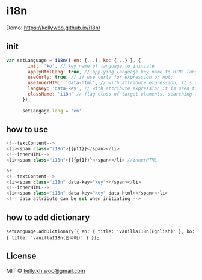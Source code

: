 # i18n

Demo: <https://kellywoo.github.io/i18n/>

## init

``` javascript
var setLanguage = i18n({ en: {...}, ko: {...} }, {
        init: 'ko', // key name of language to initiate
        applyHtmlLang: true, // applying language key name to HTML lang attribute
        useCurly: true, // if use curly for expression or not;
        useInnerHTML: 'data-html', // with attribute expression, it's the key to distinguish innerHTML and textContent
        langKey: 'data-key', // with attribute expression it is used to show the key of language to use  
        className: 'i18n' // flag class of target elements, searching for elements which contain this className to get change text
      });
      
      setLangage.lang = 'en'
```

## how to use

``` javascript
<!--textContent-->
<li><span class="i18n">{{pf1}}</span></li>
<!--innerHTML-->
<li><span class="i18n">{({pf1})}</span></li> //innerHTML

or
<!--textContent-->
<li><span class="i18n" data-key="key"></span></li>
<!--innerHTML-->
<li><span class="i18n" data-key="key" data-html></span></li>
<!-- data attribute can be set when initiating -->
```

## how to add dictionary
```
setLanguage.addDictionary({ en: { title: 'vanillaI18n(Egnlish)' }, ko: { title: 'vanillaI18n(한국어)' } });

```


## License

MIT © [kelly.kh.woo@gmail.com]()
